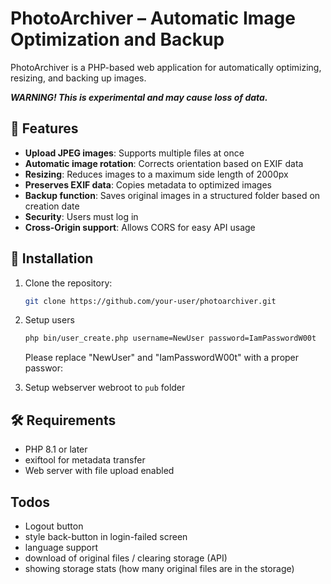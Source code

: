 # PhotoArchiver – Automatic Image Optimization and Backup

PhotoArchiver is a PHP-based web application for automatically optimizing, resizing, and backing up images.

***WARNING! This is experimental and may cause loss of data.***

## 📌 Features

- **Upload JPEG images**: Supports multiple files at once
- **Automatic image rotation**: Corrects orientation based on EXIF data
- **Resizing**: Reduces images to a maximum side length of 2000px
- **Preserves EXIF data**: Copies metadata to optimized images
- **Backup function**: Saves original images in a structured folder based on creation date
- **Security**: Users must log in
- **Cross-Origin support**: Allows CORS for easy API usage

## 🔧 Installation

1. Clone the repository:
   ```sh
   git clone https://github.com/your-user/photoarchiver.git  
   ```

2. Setup users
   ```sh
   php bin/user_create.php username=NewUser password=IamPasswordW00t
   ```
   Please replace "NewUser" and "IamPasswordW00t" with a proper passwor:

3. Setup webserver webroot to ```pub``` folder

## 🛠️ Requirements

- PHP 8.1 or later
- exiftool for metadata transfer
- Web server with file upload enabled

## Todos

- Logout button
- style back-button in login-failed screen
- language support
- download of original files / clearing storage (API)
- showing storage stats (how many original files are in the storage)
